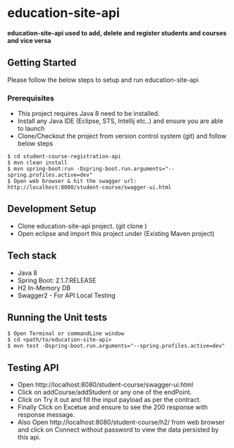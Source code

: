 
# education-site-api

####  education-site-api used to add, delete and register students and courses and vice versa

## Getting Started

Please follow the below steps to setup and run education-site-api

### Prerequisites

- This project requires Java 8 need to be installed.
- Install any Java IDE (Eclipse, STS, Intellij etc..) and ensure you are able to launch
-  Clone/Checkout the project from version control system (git) and follow below steps

```
$ cd student-course-registration-api
$ mvn clean install 
$ mvn spring-boot:run -Dspring-boot.run.arguments="--spring.profiles.active=dev"
$ Open web browser & hit the swagger url: http://localhost:8080/student-course/swagger-ui.html
```
## Development Setup

- Clone education-site-api project. (git clone <repo url>)
- Open eclipse and import this project under (Existing Maven project)

## Tech stack

- Java 8
- Spring Boot: 2.1.7.RELEASE
- H2 In-Memory DB
- Swagger2 - For API Local Testing

## Running the Unit tests
```
$ Open Terminal or commandLine window
$ cd <path/to/education-site-api>
$ mvn test -Dspring-boot.run.arguments="--spring.profiles.active=dev"
```

## Testing API
- Open http://localhost:8080/student-course/swagger-ui.html
- Click on addCourse/addStudent or any one of the endPoint.
- Click on Try it out and fill the input payload as per the contract.
- Finally Click on Excetue and ensure to see the 200 response with response message.
- Also Open http://localhost:8080/student-course/h2/ from web browser and click on Connect without password to view the data persisted by this api.
